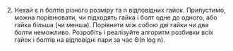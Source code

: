 2. Нехай є n болтів різного розміру та n відповідних гайок. Припустимо, можна порівнювати,
чи підходять гайка і болт одне до одного, або гайка більша (чи менша). Порівняти між собою
дві гайки чи два болти неможливо. Розробіть і реалізуйте алгоритм розбивки всіх гайок і
болтів на відповідні пари за час Θ(n log n).
